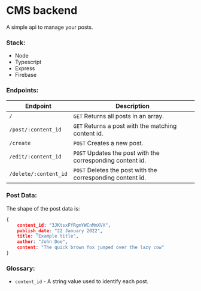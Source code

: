 # CMS backend

A simple api to manage your posts.

### Stack:

* Node
* Typescript
* Express
* Firebase

### Endpoints:

| Endpoint      | Description       |
| ------------- | ----------------- |
| `/`           | `GET` Returns all posts in an array.|
| `/post/:content_id`| `GET` Returns a post with the matching content id.|
| `/create`      | `POST` Creates a new post. |
| `/edit/:content_id`| `POST` Updates the post with the corresponding content id.|
| `/delete/:content_id`| `POST` Deletes the post with the corresponding content id. |

### Post Data:

The shape of the post data is:

```JSON
{
    content_id: "3JKtsxFfRgmYWCnMmXVX",
    publish_date: "22 January 2022",
    title: "Example title",
    author: "John Doe",
    content: "The quick brown fox jumped over the lazy cow"
}
```

### Glossary:

* `content_id` - A string value used to identify each post. 